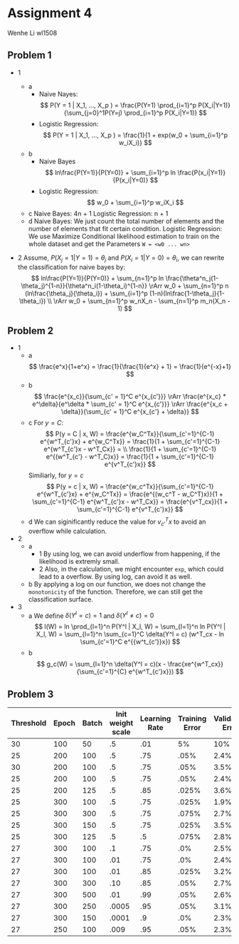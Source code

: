 # Assignment 4
Wenhe Li wl1508

## Problem 1

- 1 
  - a
    - Naive Nayes:
    $$
        P(Y = 1 | X_1, ..., X_p ) = \frac{P(Y=1) \prod_{i=1}^p P(X_i|Y=1)} {\sum_{j=0}^1P(Y=j) \prod_{i=1}^p P(X_i|Y=1)} 
    $$
    - Logistic Regression:
    $$
        P(Y = 1 | X_1, ..., X_p ) = \frac{1}{1 + exp(w_0 + \sum_{i=1}^p w_iX_i)}
    $$
  - b
    - Naive Bayes
    $$
        ln\frac{P(Y=1)}{P(Y=0)} + \sum_{i=1}^p ln \frac{P(x_i|Y=1)}{P(x_i|Y=0)} 
    $$
    - Logistic Regression:
    $$
        w_0 + \sum_{i=1}^p w_iX_i
    $$
  - c
    Naive Bayes: 4n + 1
    Logistic Regression: n + 1
  - d
    Naive Bayes:
      We just count the total number of elements and the number of elements that fit certain condition.
    Logistic Regression:
      We use Maximize Conditional likelihood estimation to train on the whole dataset and get the Parameters `W = <w0 ... wn>`

- 2
    Assume, $P(X_j = 1 | Y = 1) = \theta_j$ and $P(X_i = 1 | Y = 0) = \theta_i$,
    we can rewrite the classification for naive bayes by:
    $$
        ln\frac{P(Y=1)}{P(Y=0)} + \sum_{n=1}^p ln \frac{\theta^n_j(1-\theta_j)^{1-n}}{\theta^n_i(1-\theta_i)^{1-n}} \rArr w_0 + \sum_{n=1}^p n (ln\frac{\theta_j}{\theta_i}) + \sum_{i=1}^p (1-n)(ln\frac{1-\theta_j}{1-\theta_i}) \\
        \rArr w_0 +  \sum_{n=1}^p w_nX_n - \sum_{n=1}^p m_n(X_n - 1)
    $$

## Problem 2
- 1
  - a
    $$
      \frac{e^x}{1+e^x} = \frac{1}{\frac{1}{e^x} + 1} = \frac{1}{e^{-x}+1}
    $$ 
  - b
    $$
      \frac{e^{x_c}}{\sum_{c' = 1}^C e^{x_{c'}}} \rArr  \frac{e^{x_c} * e^\delta}{e^\delta * \sum_{c' = 1}^C e^{x_{c'}}} \rArr  \frac{e^{x_c + \delta}}{\sum_{c' = 1}^C e^{x_{c'} + \delta}}
    $$
  - c
    For $y = C$:
    $$
      P(y = C | x, W) = \frac{e^{w_C^Tx}}{\sum_{c'=1}^{C-1} e^{w^T_{c'}x} + e^{w_C^Tx}} = \frac{1}{1 + \sum_{c'=1}^{C-1} e^{w^T_{c'}x - w^T_Cx}} = \\ \frac{1}{1 + \sum_{c'=1}^{C-1} e^{(w^T_{c'} - w^T_C)x}} = \frac{1}{1 + \sum_{c'=1}^{C-1} e^{v^T_{c'}x}}
    $$
    Similiarly, for $y = c$
    $$
      P(y = c | x, W) = \frac{e^{w_c^Tx}}{\sum_{c'=1}^{C-1} e^{w^T_{c'}x} + e^{w_C^Tx}} = \frac{e^{(w_c^T - w_C^T)x}}{1 + \sum_{c'=1}^{C-1} e^{w^T_{c'}x - w^T_Cx}} = \frac{e^{v^T_cx}}{1 + \sum_{c'=1}^{C-1} e^{v^T_{c'}x}}
    $$
  - d
    We can siginificantly reduce the value for $v^T_{c'}x$ to avoid an overflow while calculation.
- 2
  - a
    - 1 By using log, we can avoid underflow from happening, if the likelihood is extremly small.
    - 2 Also, in the calculation, we might encounter `exp`, which could lead to a overflow. By using log, can avoid it as well.
  - b
    By applying a log on our function, we does not change the `monotonicity` of the function. Therefore, we can still get the classification surface.
- 3
  - a
    We define $\delta(Y^l = c) = 1$ and $\delta(Y^l \not = c) = 0$ 
    $$
    l(W) = ln \prod_{l=1}^n P(Y^l | X_l, W) = \sum_{l=1}^n ln P(Y^l | X_l, W) = \sum_{l=1}^n \sum_{c=1}^C \delta(Y^l = c) (w^T_cx - ln \sum_{c'=1}^C e^{{w^t_{c'}}x})
    $$
  - b
    $$
      g_c(W) = \sum_{l=1}^n \delta(Y^l = c)(x -  \frac{xe^{w^T_cx}}{\sum_{c'=1}^{C} e^{w^T_{c'}x}})
    $$

## Problem 3

| Threshold  |  Epoch | Batch | Init weight scale | Learning Rate | Training Error | Validation Error |
|---|---|---|---|---|---|---|
| 30 | 100  | 50 | .5 | .01 | 5% | 10% |
|25| 200| 100|.5|.75|.05%|2.4%|
|30| 200| 100|.5|.75|.05%|3.5%|
|25| 200| 100|.5|.75|.05%|2.4%|
|25| 200| 125|.5|.85|.025%|3.6%|
|25| 300| 100|.5|.75|.025%|1.9%|
|25| 300| 300|.5|.75|.075%|2.7%|
|25| 300| 150|.5|.75|.025%|3.5%|
|25| 300| 125|.5|.5|.075%|2.8%|
|27| 300| 100|.1|.75|.0%|2.5%|
|27| 300| 100|.01|.75|.0%|2.4%|
|27| 300| 100|.01|.85|.025%|3.2%|
|27| 300| 300|.10|.85|.05%|2.7%|
|27| 300| 500|.01|.99|.05%|2.6%|
|27| 300| 250|.0005|.95|.05%|3.1%|
|27| 300| 150|.0001|.9|.0%|2.3%|
|27| 250| 100|.009|.95|.05%|2.3%|
